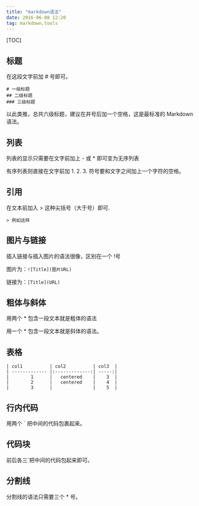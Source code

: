 ```yaml
---
title: "markdown语法"
date: 2016-06-08 12:20
tag: markdown,tools
---
```

[TOC]

## 标题
在这段文字前加 # 号即可。
```
# 一级标题
## 二级标题
### 三级标题
```
以此类推，总共六级标题，建议在井号后加一个空格，这是最标准的 Markdown 语法。

## 列表
列表的显示只需要在文字前加上 - 或 * 即可变为无序列表

有序列表则直接在文字前加 1. 2. 3. 符号要和文字之间加上一个字符的空格。

## 引用
在文本前加入 > 这种尖括号（大于号）即可.
```
> 例如这样
```

## 图片与链接
插入链接与插入图片的语法很像，区别在一个 !号

图片为：`![Title](图片URL)`

链接为：`[Title](URL)`


## 粗体与斜体
用两个 * 包含一段文本就是粗体的语法

用一个 * 包含一段文本就是斜体的语法。

## 表格
```
| col1          | col2          | col3  |
| ------------- |:-------------:| -----:|
|        1      |   centered    |    3  |
|        2      |   centered    |    4  |
|        3      |               |    5  |
```

## 行内代码
用两个 ` 把中间的代码包裹起来。

## 代码块
前后各三`把中间的代码包起来即可。

## 分割线
分割线的语法只需要三个 * 号。
